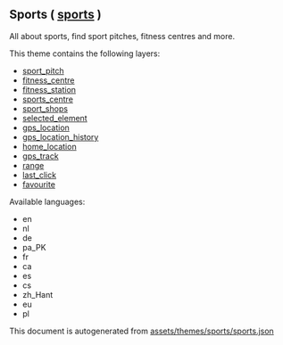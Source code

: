 [//]: # (WARNING: this file is automatically generated. Please find the sources at the bottom and edit those sources)

 Sports ( [sports](https://mapcomplete.org/sports) ) 
-----------------------------------------------------



All about sports, find sport pitches, fitness centres and more.

This theme contains the following layers:



  - [sport_pitch](../Layers/sport_pitch.md)
  - [fitness_centre](../Layers/fitness_centre.md)
  - [fitness_station](../Layers/fitness_station.md)
  - [sports_centre](../Layers/sports_centre.md)
  - [sport_shops](../Layers/sport_shops.md)
  - [selected_element](../Layers/selected_element.md)
  - [gps_location](../Layers/gps_location.md)
  - [gps_location_history](../Layers/gps_location_history.md)
  - [home_location](../Layers/home_location.md)
  - [gps_track](../Layers/gps_track.md)
  - [range](../Layers/range.md)
  - [last_click](../Layers/last_click.md)
  - [favourite](../Layers/favourite.md)


Available languages:



  - en
  - nl
  - de
  - pa_PK
  - fr
  - ca
  - es
  - cs
  - zh_Hant
  - eu
  - pl
 

This document is autogenerated from [assets/themes/sports/sports.json](https://github.com/pietervdvn/MapComplete/blob/develop/assets/themes/sports/sports.json)
